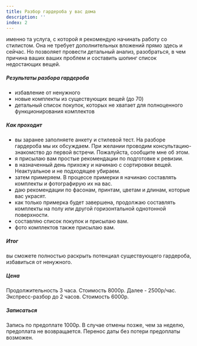 ```yaml
---
title: Разбор гардероба у вас дома
description: ''
index: 2
---
```

именно та услуга, с которой я рекомендую начинать работу со стилистом. Она не требует дополнительных вложений прямо здесь и сейчас. Но позволяет провести детальный анализ, разобраться, в чем причина ваших ваших проблем и составить шопинг список недостающих вещей.
##### Результаты разбора гардероба
- избавление от ненужного
- новые комплекты из существующих вещей (до 70)
- детальный список покупок, которых не хватает для полноценного функционирования комплектов
##### Как проходит
- вы заранее заполняете анкету и стилевой тест. На разборе гардероба мы их обсуждаем. При желании проводим консультацию-знакомство до первой встречи. Пожалуйста, сообщите мне об этом.
- я присылаю вам простые рекомендации по подготовке к ревизии.
- в назначенный день прихожу и начинаю с сортировки вещей. Неактуальное и не подходящее убираем.
- затем примеряем. В процессе примерки я начинаю составлять комплекты и фотографирую их на вас.
- даю рекомендации по фасонам, принтам, цветам и длинам, которые вас украсят.
- как только примерка будет завершена, продолжаю составлять комплекты на полу или другой горизонтальной однотонной поверхности.
- составляю список покупок и присылаю вам.
- фото комплектов также присылаю вам.
##### Итог
вы сможете полностью раскрыть потенциал существующего гардероба, избавиться от ненужного.
##### Цена
Продолжительность 3 часа. Стоимость 8000р. Далее - 2500р/час.
Экспресс-разбор до 2 часов. Стоимость 6000р.
##### Записаться
Запись по предоплате 1000р. В случае отмены позже, чем за неделю, предоплата не возвращается. Перенос даты без потери предоплаты возможен.